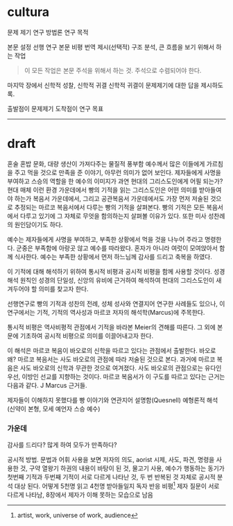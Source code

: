 # cultura
문제 제기
연구 방법론
연구 목적

본문 설정
선행 연구
본문 비평
번역 제시(선택적)
구조 분석, 큰 흐름을 보기 위해서 하는 작업

> 이 모든 작업은 본문 주석을 위해서 하는 것. 주석으로 수렴되어야 한다.

마지막 장에서 신학적 성찰, 신학적 귀결
신학적 귀결이 문제제기에 대한 답을 제시하도록.


출발점이 문제제기
도착점이 연구 목표

----

# draft

혼술 혼밥 문화, 대량 생산이 가져다주는 물질적 풍부함
예수께서 많은 이들에게 가르침을 주고 먹을 것으로 만족을 준 이야기, 아무런 의미가 없어 보인다. 제자들에게 사명을 부여하고 스승의 역할을 한 예수의 이미지가 과연 현대의 그리스도인에게 어필 되는가? 현대 매체
이런 환경 가운데에서 빵의 기적을 읽는 그리스도인은 어떤 의미를 받아들여야 하는가
복음서 가운데에서, 그리고 공관복음서 가운데에서도 가장 먼저 저술된 것으로 추정되는 마르코 복음서에서 다루는 빵의 기적을 살펴본다. 빵의 기적은 모든 복음서에서 다루고 있기에 그 자체로 무엇을 함의하는지 살펴볼 이유가 있다. 또한 미사 성찬례의 원인담이기도 하다.

예수는 제자들에게 사명을 부여하고, 부족한 상황에서 먹을 것을 나누어 주라고 명령한다. 군중은 부족함에 아랑곳 않고 예수를 따라왔다. 혼자가 아니라 여럿이 모여앉아서 함께 식사한다. 예수는 부족한 상황에서 먼저 하느님께 감사를 드리고 축복을 하였다.

이 기적에 대해 해석하기 위하여 통시적 비평과 공시적 비평을 함께 사용할 것이다.
성경 해석 원칙인 성경의 단일성, 신앙의 유비에 근거하여 해석하여 현대의 그리스도인이 새겨두어야 할 의미를 찾고자 한다.

선행연구로 빵의 기적과 성찬의 전례, 성체 성사와 연결지어 연구한 사례들도 있으나, 이 연구에서는 기적, 기적의 역사성과 마르코 저자의 해석학(Marcus)에 주목한다.

통시적 비평은 역사비평적 관점에서 기적을 바라본 Meier의 견해를 따른다.
그 외에 본문에 기초하여 공시적 비평으로 의미를 이끌어내고자 한다.

이 해석은 마르코 복음이 바오로의 신학을 따르고 있다는 관점에서 출발한다.
바오로 왜?
마르코 복음서는 사도 바오로의 관점에 따라 저술된 것으로 본다.
과거에 마르코 복음은 사도 바오로의 신학과 무관한 것으로 여겨졌다.
사도 바오로의 관점으로는 유다인 우선, 이방인 선교를 지향하는 것이다.
마르코 복음서가 이 구도를 따르고 있다는 근거는 다음과 같다.
J Marcus 근거들.

제자들이 이해하지 못했다를 빵 이야기와 연관지어 설명함(Quesnell)
예형론적 해석 (신약이 본형, 모세 예언자 스승 예수)


### 가운데
감사를 드리다? 많게 하여 모두가 만족하다?

공시적 방법. 문법과 어휘 사용을 보면 저자의 의도, aorist 시제, 사도, 파견, 명령을 사용한 것, 구약 열왕기 하권의 내용이 바탕이 된 것, 물고기 사용, 
예수가 행동하는 동기가 첫번째 기적과 두번째 기적이 서로 다르게 나타난 것, 두 번 반복된 것 자체로 공시적 분석 대상 된다. 어떻게 5천명 읽고 4천명 받아들일지 독자 반응 비평[^1]
제자 질문이 서로 다르게 나타남, 8장에서 제자가 이해 못하는 모습으로 남음 



[^1]: artist, work, universe of work, audience


